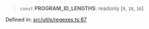 > `const` **PROGRAM\_ID\_LENGTHS**: readonly \[`9`, `10`, `16`\]

Defined in: [src/utils/regexes.ts:87](https://github.com/bhavjitChauhan/khan-api/blob/67d30ab4498111952301bcaddbef9a132bf75105/src/utils/regexes.ts#L87)
